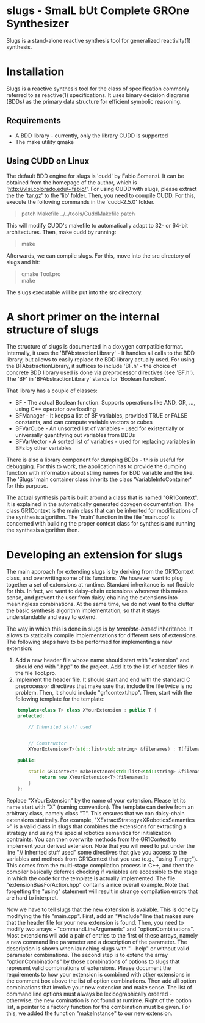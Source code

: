 slugs - SmalL bUt Complete GROne Synthesizer
============================================
Slugs is a stand-alone reactive synthesis tool for generalized reactivity(1) synthesis.


Installation
============
Slugs is a reactive synthesis tool for the class of specification commonly referred to as reactive(1) specifications. It uses binary decision diagrams (BDDs) as the primary data structure for efficient symbolic reasoning.

Requirements
------------
- A BDD library - currently, only the library CUDD is supported
- The make utility qmake

Using CUDD on Linux
-------------------

The default BDD engine for slugs is 'cudd' by Fabio Somenzi. It can be obtained from the homepage of the author, which is 'http://vlsi.colorado.edu/~fabio/'. For using CUDD with slugs, please extract the the 'tar.gz' to the 'lib' folder. Then, you need to compile CUDD. For this, execute the following commands in the 'cudd-2.5.0' folder.

> patch Makefile ../../tools/CuddMakefile.patch

This will modify CUDD's makefile to automatically adapt to 32- or 64-bit architectures. Then, make cudd by running:

> make

Afterwards, we can compile slugs. For this, move into the src directory of slugs and hit:

> qmake Tool.pro  
> make

The slugs executable will be put into the src directory.


A short primer on the internal structure of slugs
=================================================

The structure of slugs is documented in a doxygen compatible format. Internally, it uses the 'BFAbstractionLibrary' - It handles all calls to the BDD library, but allows to easily replace the BDD library actually used. For using the BFAbstractionLibrary, it suffices to include 'BF.h' - the choice of concrete BDD library used is done via preprocessor directives (see 'BF.h'). The 'BF' in 'BFAbstractionLibrary' stands for 'Boolean function'.

That library has a couple of classes:

- BF - The actual Boolean function. Supports operations like AND, OR, ..., using C++ operator overloading
- BFManager - It keeps a list of BF variables, provided TRUE or FALSE constants, and can compute variable vectors or cubes
- BFVarCube - An unsorted list of variables - used for existentially or universally quantifying out variables from BDDs
- BFVarVector - A sorted list of variables - used for replacing variables in BFs by other variables

There is also a library component for dumping BDDs - this is useful for debugging. For this to work, the application has to provide the dumping function with information about string names for BDD variable and the like. The 'Slugs' main container class inherits the class 'VariableInfoContainer' for this purpose. 

The actual synthesis part is built around a class that is named "GR1Context". It is explained in the automatically generated doxygen documentation. The class GR1Context is the main class that can be inherited for modifications of the synthesis algorithm. The 'main' function in the file 'main.cpp' is concerned with building the proper context class for synthesis and running the synthesis algorithm then.


Developing an extension for slugs
=================================================
The main approach for extending slugs is by deriving from the GR1Context class, and overwriting some of its functions. We however want to plug together a set of extensions at runtime. Standard inheritance is not flexible for this. In fact, we want to daisy-chain extensions whenever this makes sense, and prevent the user from daisy-chaining the extensions into meaningless combinations. At the same time, we do not want to the clutter the basic synthesis algorithm implementation, so that it stays understandable and easy to extend.

The way in which this is done in slugs is by *template-based* inheritance. It allows to statically compile implementations for different sets of extensions. The following steps have to be performed for implementing a new extension:

1. Add a new header file whose name should start with "extension" and should end with ".hpp" to the project. Add it to the list of header files in the file Tool.pro.
2. Implement the header file. It should start and end with the standard C preprocessor directives that make sure that include the file twice is no problem. Then, it should include "gr1context.hpp". Then, start with the following template for the template:
```c++
    template<class T> class XYourExtension : public T {
    protected:

        // Inherited stuff used


        // Constructor
        XYourExtension<T>(std::list<std::string> &filenames) : T(filenames) {}
      
    public:
      
        static GR1Context* makeInstance(std::list<std::string> &filenames) {
            return new XYourExtension<T>(filenames);
        }
    };
```
Replace "XYourExtension" by the name of your extension. Please let its name start with "X" (naming convention). The template can derive from an arbitrary class, namely class "T". This ensures that we can daisy-chain extensions statically. For example, "XExtractStrategy<XRoboticsSemantics<GR1Context> >" is a valid class in slugs that combines the extensions for extracting a strategy and using the special robotics semantics for initialization contraints. You can then overwrite methods from the GR1Context to implement your derived extension. Note that you will need to put under the line "// Inherited stuff used" some directives that give you access to the variables and methods from GR1Context that you use (e.g., "using T::mgr;"). This comes from the multi-stage compilation process in C++, and then the compiler basically deferres checking if variables are accessible to the stage in which the code for the template is actually implemented. The file "extensionBiasForAction.hpp" contains a nice overall example. Note that forgetting the "using" statement will result in strange compilation errors that are hard to interpret.

Now we have to tell slugs that the new extension is avaiable. This is done by modifying the file "main.cpp". First, add an "#include" line that makes sure that the header file for your new extension is found. Then, you need to modify two arrays - "commandLineArguments" and "optionCombinations". Most extensions will add a pair of entries to the first of these arrays, namely a new command line parameter and a description of the parameter. The description is shown when launching slugs with "--help" or without valid parameter combinations. The second step is to extend the array "optionCombinations" by those combinations of options to slugs that represent valid combinations of extensions. Please document the requirements to how your extension is combined with other extensions in the comment box above the list of option combinations. Then add all option combinations that involve your new extension and make sense. The list of command line options must always be lexicographically ordered - otherwise, the new comination is not found at runtime. Right of the option list, a pointer to a factory function for the combination must be given. For this, we added the function "makeInstance" to our new extension.
